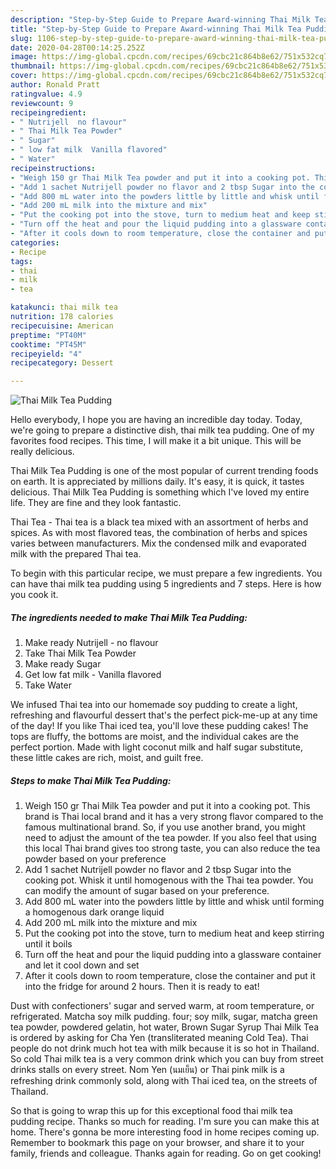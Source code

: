 ```yaml
---
description: "Step-by-Step Guide to Prepare Award-winning Thai Milk Tea Pudding"
title: "Step-by-Step Guide to Prepare Award-winning Thai Milk Tea Pudding"
slug: 1106-step-by-step-guide-to-prepare-award-winning-thai-milk-tea-pudding
date: 2020-04-28T00:14:25.252Z
image: https://img-global.cpcdn.com/recipes/69cbc21c864b8e62/751x532cq70/thai-milk-tea-pudding-recipe-main-photo.jpg
thumbnail: https://img-global.cpcdn.com/recipes/69cbc21c864b8e62/751x532cq70/thai-milk-tea-pudding-recipe-main-photo.jpg
cover: https://img-global.cpcdn.com/recipes/69cbc21c864b8e62/751x532cq70/thai-milk-tea-pudding-recipe-main-photo.jpg
author: Ronald Pratt
ratingvalue: 4.9
reviewcount: 9
recipeingredient:
- " Nutrijell  no flavour"
- " Thai Milk Tea Powder"
- " Sugar"
- " low fat milk  Vanilla flavored"
- " Water"
recipeinstructions:
- "Weigh 150 gr Thai Milk Tea powder and put it into a cooking pot. This brand is Thai local brand and it has a very strong flavor compared to the famous multinational brand. So, if you use another brand, you might need to adjust the amount of the tea powder. If you also feel that using this local Thai brand gives too strong taste, you can also reduce the tea powder based on your preference"
- "Add 1 sachet Nutrijell powder no flavor and 2 tbsp Sugar into the cooking pot. Whisk it until homogenous with the Thai tea powder. You can modify the amount of sugar based on your preference."
- "Add 800 mL water into the powders little by little and whisk until forming a homogenous dark orange liquid"
- "Add 200 mL milk into the mixture and mix"
- "Put the cooking pot into the stove, turn to medium heat and keep stirring until it boils"
- "Turn off the heat and pour the liquid pudding into a glassware container and let it cool down and set"
- "After it cools down to room temperature, close the container and put it into the fridge for around 2 hours. Then it is ready to eat!"
categories:
- Recipe
tags:
- thai
- milk
- tea

katakunci: thai milk tea 
nutrition: 178 calories
recipecuisine: American
preptime: "PT40M"
cooktime: "PT45M"
recipeyield: "4"
recipecategory: Dessert

---
```



![Thai Milk Tea Pudding](https://img-global.cpcdn.com/recipes/69cbc21c864b8e62/751x532cq70/thai-milk-tea-pudding-recipe-main-photo.jpg)

Hello everybody, I hope you are having an incredible day today. Today, we're going to prepare a distinctive dish, thai milk tea pudding. One of my favorites food recipes. This time, I will make it a bit unique. This will be really delicious.

Thai Milk Tea Pudding is one of the most popular of current trending foods on earth. It is appreciated by millions daily. It's easy, it is quick, it tastes delicious. Thai Milk Tea Pudding is something which I've loved my entire life. They are fine and they look fantastic.

Thai Tea - Thai tea is a black tea mixed with an assortment of herbs and spices. As with most flavored teas, the combination of herbs and spices varies between manufacturers. Mix the condensed milk and evaporated milk with the prepared Thai tea.


To begin with this particular recipe, we must prepare a few ingredients. You can have thai milk tea pudding using 5 ingredients and 7 steps. Here is how you cook it.

<!--inarticleads1-->

##### The ingredients needed to make Thai Milk Tea Pudding:

1. Make ready  Nutrijell - no flavour
1. Take  Thai Milk Tea Powder
1. Make ready  Sugar
1. Get  low fat milk - Vanilla flavored
1. Take  Water


We infused Thai tea into our homemade soy pudding to create a light, refreshing and flavourful dessert that&#39;s the perfect pick-me-up at any time of the day! If you like Thai iced tea, you&#39;ll love these pudding cakes! The tops are fluffy, the bottoms are moist, and the individual cakes are the perfect portion. Made with light coconut milk and half sugar substitute, these little cakes are rich, moist, and guilt free. 

<!--inarticleads2-->

##### Steps to make Thai Milk Tea Pudding:

1. Weigh 150 gr Thai Milk Tea powder and put it into a cooking pot. This brand is Thai local brand and it has a very strong flavor compared to the famous multinational brand. So, if you use another brand, you might need to adjust the amount of the tea powder. If you also feel that using this local Thai brand gives too strong taste, you can also reduce the tea powder based on your preference
1. Add 1 sachet Nutrijell powder no flavor and 2 tbsp Sugar into the cooking pot. Whisk it until homogenous with the Thai tea powder. You can modify the amount of sugar based on your preference.
1. Add 800 mL water into the powders little by little and whisk until forming a homogenous dark orange liquid
1. Add 200 mL milk into the mixture and mix
1. Put the cooking pot into the stove, turn to medium heat and keep stirring until it boils
1. Turn off the heat and pour the liquid pudding into a glassware container and let it cool down and set
1. After it cools down to room temperature, close the container and put it into the fridge for around 2 hours. Then it is ready to eat!


Dust with confectioners&#39; sugar and served warm, at room temperature, or refrigerated. Matcha soy milk pudding. four; soy milk, sugar, matcha green tea powder, powdered gelatin, hot water, Brown Sugar Syrup Thai Milk Tea is ordered by asking for Cha Yen (transliterated meaning Cold Tea). Thai people do not drink much hot tea with milk because it is so hot in Thailand. So cold Thai milk tea is a very common drink which you can buy from street drinks stalls on every street. Nom Yen (นมเย็น) or Thai pink milk is a refreshing drink commonly sold, along with Thai iced tea, on the streets of Thailand. 

So that is going to wrap this up for this exceptional food thai milk tea pudding recipe. Thanks so much for reading. I'm sure you can make this at home. There's gonna be more interesting food in home recipes coming up. Remember to bookmark this page on your browser, and share it to your family, friends and colleague. Thanks again for reading. Go on get cooking!
